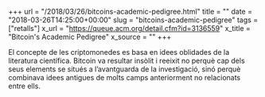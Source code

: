 +++
url = "/2018/03/26/bitcoins-academic-pedigree.html"
title = ""
date = "2018-03-26T14:25:00+00:00"
slug = "bitcoins-academic-pedigree"
tags = ["retalls"]
x_url = "https://queue.acm.org/detail.cfm?id=3136559"
x_title = "Bitcoin's Academic Pedigree"
x_source = ""
+++


El concepte de les criptomonedes es basa en idees oblidades de la literatura científica. Bitcoin va resultar insòlit i reeixit no perquè cap dels seus elements se situés a l’avantguarda de la investigació, sinó perquè combinava idees antigues de molts camps anteriorment no relacionats entre ells.
